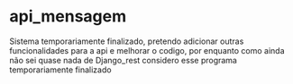 # api_mensagem
<p>Sistema temporariamente finalizado, pretendo adicionar outras funcionalidades para a api e melhorar o codigo, por enquanto como ainda não sei quase nada de Django_rest considero esse programa temporariamente finalizado</p>
